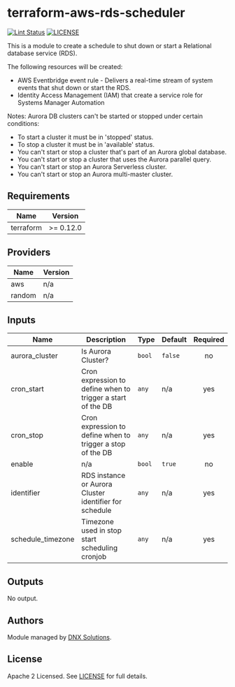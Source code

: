 # terraform-aws-rds-scheduler

[![Lint Status](https://github.com/DNXLabs/terraform-aws-rds-scheduler/workflows/Lint/badge.svg)](https://github.com/DNXLabs/terraform-aws-rds-scheduler/actions)
[![LICENSE](https://img.shields.io/github/license/DNXLabs/terraform-aws-rds-scheduler)](https://github.com/DNXLabs/terraform-aws-rds-scheduler/blob/master/LICENSE)

This is a module to create a schedule to shut down or start a Relational database service (RDS).

The following resources will be created:
 - AWS Eventbridge event rule - Delivers a real-time stream of system events that shut down or start the RDS.
 - Identity Access Management (IAM) that create a service role for Systems Manager Automation

Notes:
Aurora DB clusters can't be started or stopped under certain conditions:
- To start a cluster it must be in 'stopped' status.
- To stop a cluster it must be in 'available' status.
- You can't start or stop a cluster that's part of an Aurora global database.
- You can't start or stop a cluster that uses the Aurora parallel query.
- You can't start or stop an Aurora Serverless cluster.
- You can't start or stop an Aurora multi-master cluster.

<!--- BEGIN_TF_DOCS --->

## Requirements

| Name | Version |
|------|---------|
| terraform | >= 0.12.0 |

## Providers

| Name | Version |
|------|---------|
| aws | n/a |
| random | n/a |

## Inputs

| Name | Description | Type | Default | Required |
|------|-------------|------|---------|:--------:|
| aurora\_cluster | Is Aurora Cluster? | `bool` | `false` | no |
| cron\_start | Cron expression to define when to trigger a start of the DB | `any` | n/a | yes |
| cron\_stop | Cron expression to define when to trigger a stop of the DB | `any` | n/a | yes |
| enable | n/a | `bool` | `true` | no |
| identifier | RDS instance or Aurora Cluster identifier for schedule | `any` | n/a | yes |
| schedule\_timezone | Timezone used in stop start scheduling cronjob | `any` | n/a | yes |

## Outputs

No output.

<!--- END_TF_DOCS --->

## Authors

Module managed by [DNX Solutions](https://github.com/DNXLabs).

## License

Apache 2 Licensed. See [LICENSE](https://github.com/DNXLabs/terraform-aws-rds-scheduler/blob/master/LICENSE) for full details.

